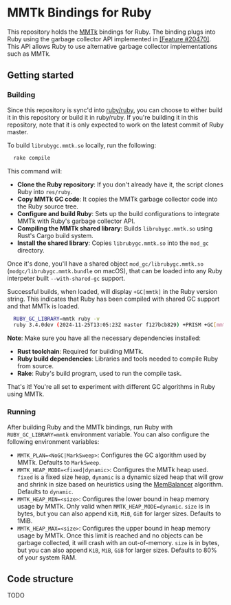# MMTk Bindings for Ruby

This repository holds the [MMTk](https://www.mmtk.io/) bindings for Ruby. The binding plugs into Ruby using the garbage collector API implemented in [[Feature #20470]](https://bugs.ruby-lang.org/issues/20470). This API allows Ruby to use alternative garbage collector implementations such as MMTk.

## Getting started

### Building

Since this repository is sync'd into [ruby/ruby](https://github.com/ruby/ruby/), you can choose to either build it in this repository or build it in ruby/ruby. If you're building it in this repository, note that it is only expected to work on the latest commit of Ruby master.

To build `librubygc.mmtk.so` locally, run the following:

```sh
  rake compile
```
This command will:

   - **Clone the Ruby repository**: If you don't already have it, the script clones Ruby into `res/ruby`.
   - **Copy MMTk GC code**: It copies the MMTk garbage collector code into the Ruby source tree.
   - **Configure and build Ruby**: Sets up the build configurations to integrate MMTk with Ruby's garbage collector API.
   - **Compiling the MMTk shared library**: Builds `librubygc.mmtk.so` using Rust's Cargo build system.
   - **Install the shared library**: Copies `librubygc.mmtk.so` into the `mod_gc` directory.

Once it's done, you'll have a shared object `mod_gc/librubygc.mmtk.so` (`modgc/librubygc.mmtk.bundle` on macOS), that can be loaded into any Ruby interpeter built `--with-shared-gc` support. 

Successful builds, when loaded, will display `+GC[mmtk]`  in the Ruby version string. This indicates that Ruby has been compiled with shared GC support and that MMTk is loaded.

```sh
  RUBY_GC_LIBRARY=mmtk ruby -v
  ruby 3.4.0dev (2024-11-25T13:05:23Z master f127bcb829) +PRISM +GC[mmtk] [arm64-darwin24]
```

**Note**: Make sure you have all the necessary dependencies installed:

- **Rust toolchain**: Required for building MMTk.
- **Ruby build dependencies**: Libraries and tools needed to compile Ruby from source.
- **Rake**: Ruby's build program, used to run the compile task.

That's it! You're all set to experiment with different GC algorithms in Ruby using MMTk.









### Running

After building Ruby and the MMTk bindings, run Ruby with `RUBY_GC_LIBRARY=mmtk` environment variable. You can also configure the following environment variables:

- `MMTK_PLAN=<NoGC|MarkSweep>`: Configures the GC algorithm used by MMTk. Defaults to `MarkSweep`.
- `MMTK_HEAP_MODE=<fixed|dynamic>`: Configures the MMTk heap used. `fixed` is a fixed size heap, `dynamic` is a dynamic sized heap that will grow and shrink in size based on heuristics using the [MemBalancer](https://dl.acm.org/doi/pdf/10.1145/3563323) algorithm. Defaults to `dynamic`.
- `MMTK_HEAP_MIN=<size>`: Configures the lower bound in heap memory usage by MMTk. Only valid when `MMTK_HEAP_MODE=dynamic`. `size` is in bytes, but you can also append `KiB`, `MiB`, `GiB` for larger sizes. Defaults to 1MiB.
- `MMTK_HEAP_MAX=<size>`: Configures the upper bound in heap memory usage by MMTk. Once this limit is reached and no objects can be garbage collected, it will crash with an out-of-memory. `size` is in bytes, but you can also append `KiB`, `MiB`, `GiB` for larger sizes. Defaults to 80% of your system RAM.

## Code structure

TODO

